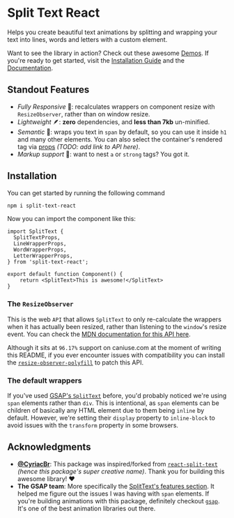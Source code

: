 # Split Text React

Helps you create beautiful text animations by splitting and wrapping your text into lines, words and letters with a custom element.

Want to see the library in action? Check out these awesome [Demos](#TODO). If you're ready to get started, visit the [Installation Guide](#installation) and the [Documentation](#TODO).

## Standout Features

- _Fully Responsive_ 📐: recalculates wrappers on component resize with `ResizeObserver`, rather than on window resize.
- _Lightweight_ 🪶: **zero** dependencies, and **less than 7kb** un-minified.
- _Semantic_ 📝: wraps you text in `span` by default, so you can use it inside `h1` and many other elements. You can also select the container's rendered tag via [props](#TODO) _(TODO: add link to API here)_.
- _Markup support_ 🔗: want to nest `a` or `strong` tags? You got it.

## Installation

You can get started by running the following command

```bash
npm i split-text-react
```

Now you can import the component like this:

```tsx
import SplitText {
  SplitTextProps,
  LineWrapperProps,
  WordWrapperProps,
  LetterWrapperProps,
} from 'split-text-react';

export default function Component() {
    return <SplitText>This is awesome!</SplitText>
}
```

### The `ResizeObserver`

This is the web `API` that allows `SplitText` to only re-calculate the wrappers when it has actually been resized, rather than listening to the `window`'s resize event. You can check the [MDN documentation for this API here](https://developer.mozilla.org/en-US/docs/Web/API/ResizeObserver).

Although it sits at `96.17%` support on caniuse.com at the moment of writing this README, if you ever encounter issues with compatibility you can install the [`resize-observer-polyfill`](https://www.npmjs.com/package/resize-observer-polyfill) to patch this API.

### The default wrappers

If you've used [GSAP's `SplitText`](https://gsap.com/docs/v3/Plugins/SplitText/) before, you'd probably noticed we're using `span` elements rather than `div`. This is intentional, as `span` elements can be children of basically any HTML element due to them being `inline` by default. However, we're setting their `display` property to `inline-block` to avoid issues with the `transform` property in some browsers.

## Acknowledgments

- **[@CyriacBr](https://github.com/CyriacBr)**: This package was inspired/forked from [`react-split-text`](https://github.com/CyriacBr/react-split-text) _(hence this package's super creative name)_. Thank you for building this awesome library! ❤️
- **The GSAP team**: More specifically the [SplitText's features section](https://gsap.com/docs/v3/Plugins/SplitText/#features). It helped me figure out the issues I was having with `span` elements. If you're building animations with this package, definitely checkout [`gsap`](https://gsap.com/docs/v3/GSAP/). It's one of the best animation libraries out there.
